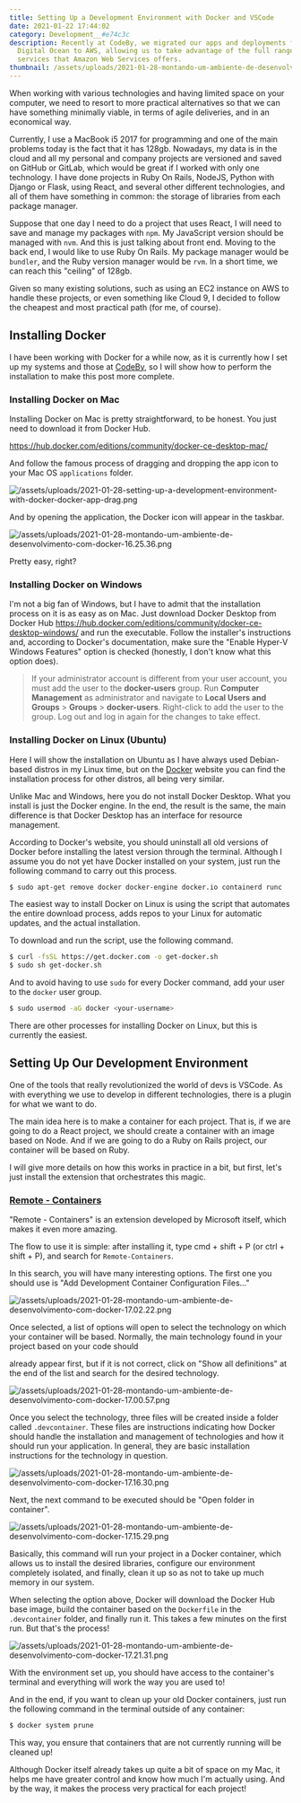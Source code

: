 ```yaml
---
title: Setting Up a Development Environment with Docker and VSCode
date: 2021-01-22 17:44:02
category: Development__#e74c3c
description: Recently at CodeBy, we migrated our apps and deployments from
  Digital Ocean to AWS, allowing us to take advantage of the full range of
  services that Amazon Web Services offers.
thumbnail: /assets/uploads/2021-01-28-montando-um-ambiente-de-desenvolvimento-com-docker-thumbnail.jpg
---
```

When working with various technologies and having limited space on your computer, we need to resort to more practical alternatives so that we can have something minimally viable, in terms of agile deliveries, and in an economical way.

Currently, I use a MacBook i5 2017 for programming and one of the main problems today is the fact that it has 128gb. Nowadays, my data is in the cloud and all my personal and company projects are versioned and saved on GitHub or GitLab, which would be great if I worked with only one technology. I have done projects in Ruby On Rails, NodeJS, Python with Django or Flask, using React, and several other different technologies, and all of them have something in common: the storage of libraries from each package manager.

Suppose that one day I need to do a project that uses React, I will need to save and manage my packages with `npm`. My JavaScript version should be managed with `nvm`. And this is just talking about front end. Moving to the back end, I would like to use Ruby On Rails. My package manager would be `bundler`, and the Ruby version manager would be `rvm`. In a short time, we can reach this "ceiling" of 128gb.

Given so many existing solutions, such as using an EC2 instance on AWS to handle these projects, or even something like Cloud 9, I decided to follow the cheapest and most practical path (for me, of course).

## Installing Docker

I have been working with Docker for a while now, as it is currently how I set up my systems and those at [CodeBy](https://codeby.com.br/), so I will show how to perform the installation to make this post more complete.

### Installing Docker on Mac

Installing Docker on Mac is pretty straightforward, to be honest. You just need to download it from Docker Hub.

<https://hub.docker.com/editions/community/docker-ce-desktop-mac/>

And follow the famous process of dragging and dropping the app icon to your Mac OS `applications` folder.

![/assets/uploads/2021-01-28-setting-up-a-development-environment-with-docker-docker-app-drag.png](/assets/uploads/2021-01-28-montando-um-ambiente-de-desenvolvimento-com-docker-docker-app-drag.png)

And by opening the application, the Docker icon will appear in the taskbar.

![/assets/uploads/2021-01-28-montando-um-ambiente-de-desenvolvimento-com-docker-16.25.36.png](/assets/uploads/2021-01-28-montando-um-ambiente-de-desenvolvimento-com-docker-16.25.36.png)

Pretty easy, right?

### Installing Docker on Windows

I'm not a big fan of Windows, but I have to admit that the installation process on it is as easy as on Mac. Just download Docker Desktop from Docker Hub <https://hub.docker.com/editions/community/docker-ce-desktop-windows/> and run the executable. Follow the installer's instructions and, according to Docker's documentation, make sure the "Enable Hyper-V Windows Features" option is checked (honestly, I don't know what this option does).

> If your administrator account is different from your user account, you must add the user to the **docker-users** group. Run **Computer Management** as administrator and navigate to **Local Users and Groups** > **Groups** > **docker-users**. Right-click to add the user to the group. Log out and log in again for the changes to take effect.

### Installing Docker on Linux (Ubuntu)

Here I will show the installation on Ubuntu as I have always used Debian-based distros in my Linux time, but on the [Docker](https://docs.docker.com/engine/install) website you can find the installation process for other distros, all being very similar.

Unlike Mac and Windows, here you do not install Docker Desktop. What you install is just the Docker engine. In the end, the result is the same, the main difference is that Docker Desktop has an interface for resource management.

According to Docker's website, you should uninstall all old versions of Docker before installing the latest version through the terminal. Although I assume you do not yet have Docker installed on your system, just run the following command to carry out this process.

```bash
$ sudo apt-get remove docker docker-engine docker.io containerd runc
```

The easiest way to install Docker on Linux is using the script that automates the entire download process, adds repos to your Linux for automatic updates, and the actual installation.

To download and run the script, use the following command.

```bash
$ curl -fsSL https://get.docker.com -o get-docker.sh
$ sudo sh get-docker.sh
```

And to avoid having to use `sudo` for every Docker command, add your user to the `docker` user group.

```bash
$ sudo usermod -aG docker <your-username>
```

There are other processes for installing Docker on Linux, but this is currently the easiest.

## Setting Up Our Development Environment

One of the tools that really revolutionized the world of devs is VSCode. As with everything we use to develop in different technologies, there is a plugin for what we want to do.

The main idea here is to make a container for each project. That is, if we are going to do a React project, we should create a container with an image based on Node. And if we are going to do a Ruby on Rails project, our container will be based on Ruby.

I will give more details on how this works in practice in a bit, but first, let's just install the extension that orchestrates this magic.

### [Remote - Containers](https://marketplace.visualstudio.com/items?itemName=ms-vscode-remote.remote-containers)

"Remote - Containers" is an extension developed by Microsoft itself, which makes it even more amazing.

The flow to use it is simple: after installing it, type cmd + shift + P (or ctrl + shift + P), and search for `Remote-Containers`.

In this search, you will have many interesting options. The first one you should use is "Add Development Container Configuration Files..."

![/assets/uploads/2021-01-28-montando-um-ambiente-de-desenvolvimento-com-docker-17.02.22.png](/assets/uploads/2021-01-28-montando-um-ambiente-de-desenvolvimento-com-docker-17.02.22.png)

Once selected, a list of options will open to select the technology on which your container will be based. Normally, the main technology found in your project based on your code should

 already appear first, but if it is not correct, click on "Show all definitions" at the end of the list and search for the desired technology.

![/assets/uploads/2021-01-28-montando-um-ambiente-de-desenvolvimento-com-docker-17.00.57.png](/assets/uploads/2021-01-28-montando-um-ambiente-de-desenvolvimento-com-docker-17.00.57.png)

Once you select the technology, three files will be created inside a folder called `.devcontainer`. These files are instructions indicating how Docker should handle the installation and management of technologies and how it should run your application. In general, they are basic installation instructions for the technology in question.

![/assets/uploads/2021-01-28-montando-um-ambiente-de-desenvolvimento-com-docker-17.16.30.png](/assets/uploads/2021-01-28-montando-um-ambiente-de-desenvolvimento-com-docker-17.16.30.png)

Next, the next command to be executed should be "Open folder in container".

![/assets/uploads/2021-01-28-montando-um-ambiente-de-desenvolvimento-com-docker-17.15.29.png](/assets/uploads/2021-01-28-montando-um-ambiente-de-desenvolvimento-com-docker-17.15.29.png)

Basically, this command will run your project in a Docker container, which allows us to install the desired libraries, configure our environment completely isolated, and finally, clean it up so as not to take up much memory in our system.

When selecting the option above, Docker will download the Docker Hub base image, build the container based on the `Dockerfile` in the `.devcontainer` folder, and finally run it. This takes a few minutes on the first run. But that's the process!

![/assets/uploads/2021-01-28-montando-um-ambiente-de-desenvolvimento-com-docker-17.21.31.png](/assets/uploads/2021-01-28-montando-um-ambiente-de-desenvolvimento-com-docker-17.21.31.png)

With the environment set up, you should have access to the container's terminal and everything will work the way you are used to!

And in the end, if you want to clean up your old Docker containers, just run the following command in the terminal outside of any container:

```bash
$ docker system prune
```

This way, you ensure that containers that are not currently running will be cleaned up!

Although Docker itself already takes up quite a bit of space on my Mac, it helps me have greater control and know how much I'm actually using. And by the way, it makes the process very practical for each project!

